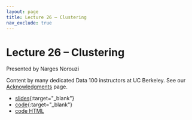 ```yaml
---
layout: page
title: Lecture 26 – Clustering
nav_exclude: true
---
```


# Lecture 26 – Clustering

Presented by Narges Norouzi

Content by many dedicated Data 100 instructors at UC Berkeley. See our [Acknowledgments](../../acks) page.

- [slides](https://docs.google.com/presentation/d/1P9C2F4-hLwdWZeaJyoI1x-q3AldbNjAc-sqfmSPCQvk/edit?usp=share_link){:target="_blank"}
- [code](https://data100.datahub.berkeley.edu/hub/user-redirect/git-pull?repo=https%3A%2F%2Fgithub.com%2FDS-100%2Ffa24-student&urlpath=lab%2Ftree%2Ffa24-student%2Flecture%2Flec26%2Flec26.ipynb&branch=main){:target="_blank"}
- [code HTML](../../resources/assets/lectures/lec26/lec26.html)
<!-- - [recording](https://youtu.be/gusOWOcAc1s) -->